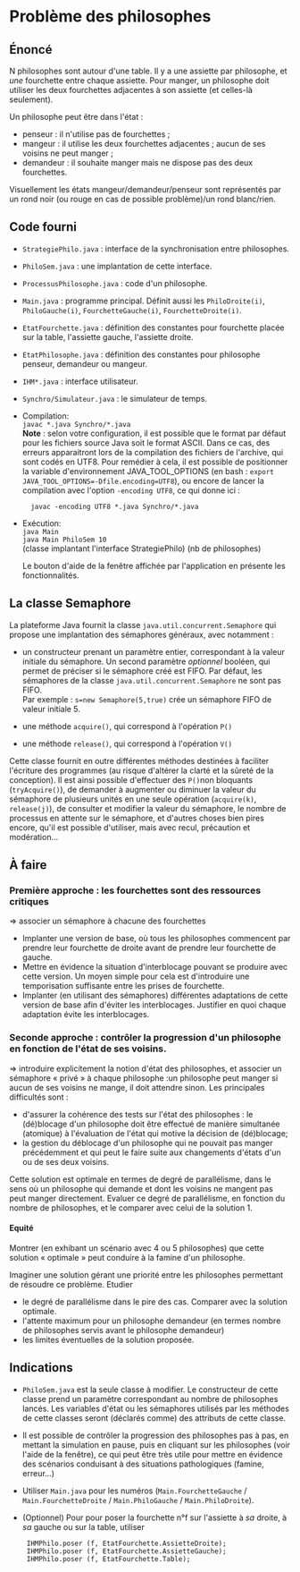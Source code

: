 Problème des philosophes
========================

Énoncé
------

N philosophes sont autour d'une table. Il y a une assiette par philosophe,
et *une* fourchette entre chaque assiette. Pour manger, un philosophe
doit utiliser les deux fourchettes adjacentes à son assiette (et celles-là
seulement).

Un philosophe peut être dans l'état :

- penseur : il n'utilise pas de fourchettes ;
- mangeur : il utilise les deux fourchettes adjacentes ; aucun de ses
  voisins ne peut manger ;
- demandeur : il souhaite manger mais ne dispose pas des deux fourchettes.

Visuellement les états mangeur/demandeur/penseur sont représentés par un
rond noir (ou rouge en cas de possible problème)/un rond blanc/rien.

Code fourni
-----------
- `StrategiePhilo.java` : interface de la synchronisation entre philosophes.
- `PhiloSem.java` : une implantation de cette interface.
- `ProcessusPhilosophe.java` : code d'un philosophe.
- `Main.java` : programme principal.
  Définit aussi les `PhiloDroite(i)`, `PhiloGauche(i)`, `FourchetteGauche(i)`,
  `FourchetteDroite(i)`.
- `EtatFourchette.java` : définition des constantes pour fourchette placée
  sur la table, l'assiette gauche, l'assiette droite.
- `EtatPhilosophe.java` : définition des constantes pour philosophe penseur,
  demandeur ou mangeur.
- `IHM*.java` : interface utilisateur.
- `Synchro/Simulateur.java` : le simulateur de temps.

- Compilation:  
        `javac *.java Synchro/*.java`  
         **Note** :  selon votre configuration, il est possible que le format par défaut 
        pour les fichiers source Java soit le format ASCII. Dans ce cas, des erreurs 
        apparaitront lors de la compilation des fichiers de l'archive, qui sont codés en UTF8.
        Pour remédier à cela, il est possible de positionner la variable d'environnement
         JAVA\_TOOL_OPTIONS (en bash : `export JAVA_TOOL_OPTIONS=-Dfile.encoding=UTF8`), 
         ou encore de lancer la compilation avec l'option `-encoding UTF8`, ce qui donne ici :
        
        javac -encoding UTF8 *.java Synchro/*.java

- Exécution:  
        `java Main`  
        `java Main PhiloSem 10`  
         (classe implantant l'interface StrategiePhilo) (nb de philosophes)
         
	Le bouton d'aide de la fenêtre affichée par l'application en présente 
	les fonctionnalités.
	
La classe Semaphore
--------------------
La plateforme Java fournit la classe `java.util.concurrent.Semaphore` qui propose 
une implantation des sémaphores généraux, avec notamment :

- un constructeur prenant un paramètre entier, correspondant à la valeur initiale 
du sémaphore. Un second paramètre *optionnel* booléen, qui permet de préciser si 
le sémaphore créé est FIFO. Par défaut, les sémaphores de 
la classe `java.util.concurrent.Semaphore` ne sont pas FIFO.       
        Par exemple : `s=new Semaphore(5,true)` crée un sémaphore FIFO de valeur initiale 5.
        
- une méthode `acquire()`, qui correspond à l'opération `P()`
- une méthode `release()`, qui correspond à l'opération `V()`

Cette classe fournit en outre différentes méthodes destinées
 à faciliter l'écriture des programmes (au risque d'altérer la clarté et la sûreté 
 de la conception). Il est ainsi possible d'effectuer des `P()`non bloquants (`tryAcquire()`),
  de demander à augmenter ou diminuer la valeur du sémaphore de plusieurs unités en 
  une seule opération (`acquire(k)`, `release(j)`), de consulter et modifier 
  la valeur du sémaphore, le nombre de processus en attente sur le sémaphore, et 
  d'autres choses bien pires encore, qu'il est possible d'utiliser, 
  mais avec recul, précaution et modération...

À faire
-------

### Première approche : les fourchettes sont des ressources critiques 
=> associer un sémaphore à chacune des fourchettes

- Implanter une version de base, où tous les philosophes commencent par prendre leur 
fourchette de droite avant de prendre leur fourchette de gauche. 
- Mettre en évidence la situation d'interblocage pouvant se produire avec cette version.
Un moyen simple pour cela est d'introduire une temporisation suffisante entre les prises
de fourchette.
- Implanter (en utilisant des sémaphores) différentes adaptations de cette version de base
afin d'éviter les interblocages. Justifier en quoi chaque adaptation évite les interblocages. 

### Seconde approche : contrôler la progression d'un philosophe en fonction de l'état de ses voisins.
=> introduire explicitement la notion d'état des philosophes, et associer un sémaphore
« privé » à chaque philosophe :un philosophe peut manger si aucun de ses voisins ne mange, 
il doit attendre sinon. Les principales difficultés sont :

- d'assurer la cohérence des tests sur l'état des philosophes : le (dé)blocage d'un 
   philosophe doit être effectué de manière simultanée (atomique) à l'évaluation de
   l'état qui motive la décision de (dé)blocage;
- la gestion du déblocage d'un philosophe qui ne pouvait pas manger précédemment et qui
   peut le faire suite aux changements d'états d'un ou de ses deux voisins.

Cette solution est optimale en termes de degré de parallélisme, dans
le sens où un philosophe qui demande et dont les voisins ne mangent pas peut
manger directement. Evaluer ce degré de parallélisme, en fonction du nombre
de philosophes, et le comparer avec celui de la solution 1.

#### Equité
Montrer (en exhibant un scénario avec 4 ou 5 philosophes) que cette solution « optimale » 
peut conduire à  la famine d'un philosophe.

Imaginer une solution gérant une priorité entre les philosophes permettant de résoudre ce
problème. Etudier

- le degré de parallélisme dans le pire des cas. Comparer avec la solution optimale.
- l'attente maximum pour un philosophe demandeur 
	(en termes nombre de philosophes servis avant le philosophe demandeur)
- les limites éventuelles de la solution proposée.

Indications
-----------

 - `PhiloSem.java` est la seule classe à modifier. Le constructeur de cette classe prend
un paramètre correspondant au nombre de philosophes lancés. Les variables d'état ou
les sémaphores utilisés par les méthodes de cette classes seront (déclarés comme) des
attributs de cette classe.

- Il est possible de contrôler la progression des philosophes pas à pas, en mettant 
la simulation en pause, puis en cliquant sur les philosophes (voir l'aide de la fenêtre),
ce qui peut être très utile pour mettre en évidence des scénarios conduisant à des
situations pathologiques (famine, erreur...)

 - Utiliser `Main.java` pour les numéros (`Main.FourchetteGauche` /
`Main.FourchetteDroite` / `Main.PhiloGauche` / `Main.PhiloDroite`).

 - (Optionnel) Pour pour poser la fourchette n°f sur l'assiette à *sa* droite, à *sa*
  gauche ou sur la table, utiliser

        IHMPhilo.poser (f, EtatFourchette.AssietteDroite);
        IHMPhilo.poser (f, EtatFourchette.AssietteGauche);
        IHMPhilo.poser (f, EtatFourchette.Table);




